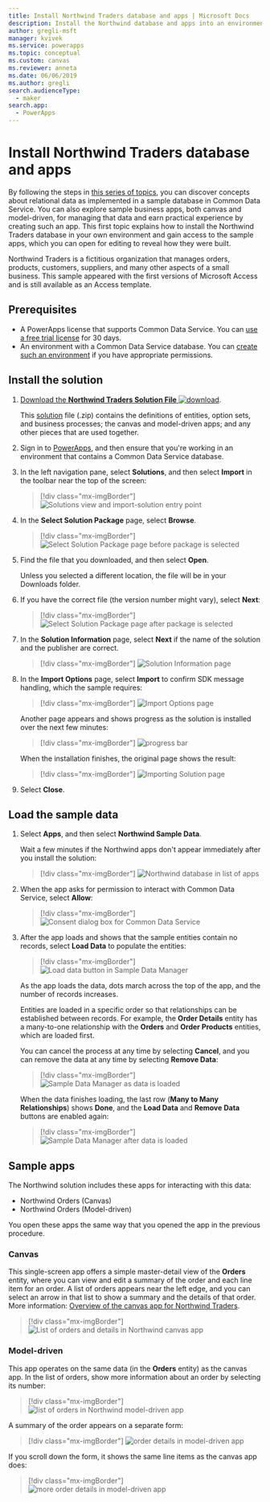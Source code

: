 ```yaml
---
title: Install Northwind Traders database and apps | Microsoft Docs
description: Install the Northwind database and apps into an environment to explore relational concepts.
author: gregli-msft
manager: kvivek
ms.service: powerapps
ms.topic: conceptual
ms.custom: canvas
ms.reviewer: anneta
ms.date: 06/06/2019
ms.author: gregli
search.audienceType: 
  - maker
search.app: 
  - PowerApps
---
```


# Install Northwind Traders database and apps

By following the steps in [this series of topics](northwind-orders-canvas-part1.md), you can discover concepts about relational data as implemented in a sample database in Common Data Service. You can also explore sample business apps, both canvas and model-driven, for managing that data and earn practical experience by creating such an app. This first topic explains how to install the Northwind Traders database in your own environment and gain access to the sample apps, which you can open for editing to reveal how they were built.

Northwind Traders is a fictitious organization that manages orders, products, customers, suppliers, and many other aspects of a small business. This sample appeared with the first versions of Microsoft Access and is still available as an Access template.

## Prerequisites

- A PowerApps license that supports Common Data Service. You can [use a free trial license](../signup-for-powerapps.md) for 30 days.
- An environment with a Common Data Service database. You can [create such an environment](https://docs.microsoft.com/power-platform/admin/create-environment) if you have appropriate permissions.

## Install the solution

1. [Download the **Northwind Traders Solution File** ![download](media/northwind-install/download.png)](https://pwrappssamples.blob.core.windows.net/samples/NorthwindTraders_1_0_0_5.zip).   

    This [solution](../../developer/common-data-service/introduction-solutions.md) file (.zip) contains the definitions of entities, option sets, and business processes; the canvas and model-driven apps; and any other pieces that are used together.

1. Sign in to [PowerApps](https://web.powerapps.com?utm_source=padocs&utm_medium=linkinadoc&utm_campaign=referralsfromdoc), and then ensure that you're working in an environment that contains a Common Data Service database.

1. In the left navigation pane, select **Solutions**, and then select **Import** in the toolbar near the top of the screen:

    > [!div class="mx-imgBorder"]
    > ![Solutions view and import-solution entry point](media/northwind-install/solution-import.png)

1. In the **Select Solution Package** page, select **Browse**.

    > [!div class="mx-imgBorder"]
    > ![Select Solution Package page before package is selected](media/northwind-install/select-solution2.png)

1. Find the file that you downloaded, and then select **Open**.

    Unless you selected a different location, the file will be in your Downloads folder.

1. If you have the correct file (the version number might vary), select **Next**:

    > [!div class="mx-imgBorder"]
    > ![Select Solution Package page after package is selected](media/northwind-install/confirm-solution2.png)

1. In the **Solution Information** page, select **Next** if the name of the solution and the publisher are correct.

    > [!div class="mx-imgBorder"]
    > ![Solution Information page](media/northwind-install/confirm-publisher.png)

1. In the **Import Options** page, select **Import** to confirm SDK message handling, which the sample requires:

    > [!div class="mx-imgBorder"]
    > ![Import Options page](media/northwind-install/confirm-sdk.png)

    Another page appears and shows progress as the solution is installed over the next few minutes:

    > [!div class="mx-imgBorder"]
    > ![progress bar](media/northwind-install/solution-progress.png)

    When the installation finishes, the original page shows the result:

    > [!div class="mx-imgBorder"]
    > ![Importing Solution page](media/northwind-install/solution-success.png)

1. Select **Close**.

## Load the sample data

1. Select **Apps**, and then select **Northwind Sample Data**.

    Wait a few minutes if the Northwind apps don't appear immediately after you install the solution:

    > [!div class="mx-imgBorder"]
    > ![Northwind database in list of apps](media/northwind-install/sample-data-app.png)

1. When the app asks for permission to interact with Common Data Service, select **Allow**:

    > [!div class="mx-imgBorder"]
    > ![Consent dialog box for Common Data Service](media/northwind-install/sample-data-permission.png)

1. After the app loads and shows that the sample entities contain no records, select **Load Data** to populate the entities:

    > [!div class="mx-imgBorder"]
    > ![Load data button in Sample Data Manager](media/northwind-install/sample-data-load.png)

    As the app loads the data, dots march across the top of the app, and the number of records increases.

    Entities are loaded in a specific order so that relationships can be established between records. For example, the **Order Details** entity has a many-to-one relationship with the **Orders** and **Order Products** entities, which are loaded first.

    You can cancel the process at any time by selecting **Cancel**, and you can remove the data at any time by selecting **Remove Data**:

    > [!div class="mx-imgBorder"]
    > ![Sample Data Manager as data is loaded](media/northwind-install/sample-data-progress.png)

    When the data finishes loading, the last row (**Many to Many Relationships**) shows **Done**, and the **Load Data** and **Remove Data** buttons are enabled again:

    > [!div class="mx-imgBorder"]
    > ![Sample Data Manager after data is loaded](media/northwind-install/sample-data-complete.png)

## Sample apps

The Northwind solution includes these apps for interacting with this data:

- Northwind Orders (Canvas)
- Northwind Orders (Model-driven)

You open these apps the same way that you opened the app in the previous procedure.

### Canvas

This single-screen app offers a simple master-detail view of the **Orders** entity, where you can view and edit a summary of the order and each line item for an order. A list of orders appears near the left edge, and you can select an arrow in that list to show a summary and the details of that order. More information: [Overview of the canvas app for Northwind Traders](northwind-orders-canvas-overview.md).

> [!div class="mx-imgBorder"]
> ![List of orders and details in Northwind canvas app](media/northwind-install/orders-canvas.png)

### Model-driven

This app operates on the same data (in the **Orders** entity) as the canvas app. In the list of orders, show more information about an order by selecting its number:

> [!div class="mx-imgBorder"]
> ![list of orders in Northwind model-driven app](media/northwind-install/orders-model.png)

A summary of the order appears on a separate form:

> [!div class="mx-imgBorder"]
> ![order details in model-driven app](media/northwind-install/orders-model-2.png)

If you scroll down the form, it shows the same line items as the canvas app does:

> [!div class="mx-imgBorder"]
> ![more order details in model-driven app](media/northwind-install/orders-model-3.png)
